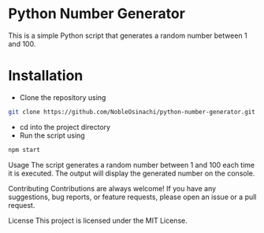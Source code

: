 # Python Number Generator
This is a simple Python script that generates a random number between 1 and 100.

# Installation
+ Clone the repository using 
```bash
git clone https://github.com/NobleOsinachi/python-number-generator.git
```
+ cd into the project directory
+ Run the script using 

```bash
npm start
```
Usage
The script generates a random number between 1 and 100 each time it is executed. The output will display the generated number on the console.

Contributing
Contributions are always welcome! If you have any suggestions, bug reports, or feature requests, please open an issue or a pull request.

License
This project is licensed under the MIT License.
